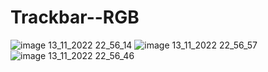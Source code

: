# Trackbar--RGB
![image 13_11_2022 22_56_14](https://user-images.githubusercontent.com/96924931/201731745-4eb6316e-41c4-426b-94d2-f06038aa453f.png)
![image 13_11_2022 22_56_57](https://user-images.githubusercontent.com/96924931/201732229-61516be9-6e24-4368-9ab7-c4e4d3513401.png)
![image 13_11_2022 22_56_46](https://user-images.githubusercontent.com/96924931/201732262-3ffb196f-4f52-4670-b906-d428c9880928.png)

